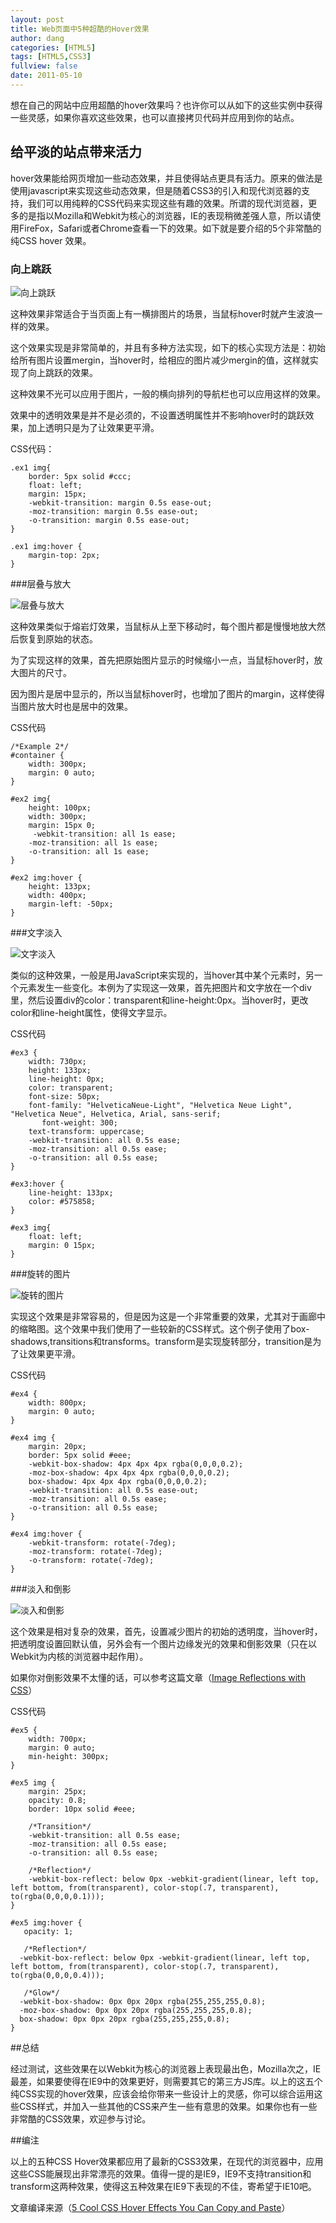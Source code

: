 ```yaml
---
layout: post
title: Web页面中5种超酷的Hover效果
author: dang
categories: [HTML5]
tags: [HTML5,CSS3]
fullview: false
date: 2011-05-10
---
```


想在自己的网站中应用超酷的hover效果吗？也许你可以从如下的这些实例中获得一些灵感，如果你喜欢这些效果，也可以直接拷贝代码并应用到你的站点。

<!-- more -->
## 给平淡的站点带来活力

hover效果能给网页增加一些动态效果，并且使得站点更具有活力。原来的做法是使用javascript来实现这些动态效果，但是随着CSS3的引入和现代浏览器的支持，我们可以用纯粹的CSS代码来实现这些有趣的效果。所谓的现代浏览器，更多的是指以Mozilla和Webkit为核心的浏览器，IE的表现稍微差强人意，所以请使用FireFox，Safari或者Chrome查看一下的效果。如下就是要介绍的5个非常酷的纯CSS hover 效果。

### 向上跳跃

![向上跳跃](http://i.imgur.com/KTEUTMr.png)

这种效果非常适合于当页面上有一横排图片的场景，当鼠标hover时就产生波浪一样的效果。

这个效果实现是非常简单的，并且有多种方法实现，如下的核心实现方法是：初始给所有图片设置mergin，当hover时，给相应的图片减少mergin的值，这样就实现了向上跳跃的效果。

这种效果不光可以应用于图片，一般的横向排列的导航栏也可以应用这样的效果。

效果中的透明效果是并不是必须的，不设置透明属性并不影响hover时的跳跃效果，加上透明只是为了让效果更平滑。

CSS代码：

	.ex1 img{
	    border: 5px solid #ccc;
	    float: left;
	    margin: 15px;
	    -webkit-transition: margin 0.5s ease-out;
	    -moz-transition: margin 0.5s ease-out;
	    -o-transition: margin 0.5s ease-out;
	}
	
	.ex1 img:hover {
	    margin-top: 2px;
	}


###层叠与放大

![层叠与放大](http://i.imgur.com/R6Ys6Zi.png)

这种效果类似于熔岩灯效果，当鼠标从上至下移动时，每个图片都是慢慢地放大然后恢复到原始的状态。

为了实现这样的效果，首先把原始图片显示的时候缩小一点，当鼠标hover时，放大图片的尺寸。

因为图片是居中显示的，所以当鼠标hover时，也增加了图片的margin，这样使得当图片放大时也是居中的效果。

CSS代码

	/*Example 2*/
	#container {
		width: 300px;
		margin: 0 auto;
	}
	
	#ex2 img{
	    height: 100px;
	    width: 300px;
	    margin: 15px 0;
	     -webkit-transition: all 1s ease;
	    -moz-transition: all 1s ease;
	    -o-transition: all 1s ease;
	}
	
	#ex2 img:hover {
		height: 133px;
		width: 400px;
		margin-left: -50px;
	}


###文字淡入

![文字淡入](http://i.imgur.com/3XM8zK2.png)

类似的这种效果，一般是用JavaScript来实现的，当hover其中某个元素时，另一个元素发生一些变化。本例为了实现这一效果，首先把图片和文字放在一个div里，然后设置div的color：transparent和line-height:0px。当hover时，更改color和line-height属性，使得文字显示。

CSS代码

	#ex3 {
		width: 730px;
		height: 133px;
		line-height: 0px;
		color: transparent;
		font-size: 50px;
		font-family: "HelveticaNeue-Light", "Helvetica Neue Light", "Helvetica Neue", Helvetica, Arial, sans-serif;
		   font-weight: 300;
		text-transform: uppercase;
		-webkit-transition: all 0.5s ease;
		-moz-transition: all 0.5s ease;
		-o-transition: all 0.5s ease;
	}
	
	#ex3:hover {
		line-height: 133px;
		color: #575858;
	}
	
	#ex3 img{
		float: left;
		margin: 0 15px;
	}


###旋转的图片

![旋转的图片](http://i.imgur.com/iWguxAm.png)

实现这个效果是非常容易的，但是因为这是一个非常重要的效果，尤其对于画廊中的缩略图。这个效果中我们使用了一些较新的CSS样式。这个例子使用了box-shadows,transitions和transforms。transform是实现旋转部分，transition是为了让效果更平滑。

CSS代码

	#ex4 {
		width: 800px;
		margin: 0 auto;
	}
	
	#ex4 img {
		margin: 20px;
		border: 5px solid #eee;
		-webkit-box-shadow: 4px 4px 4px rgba(0,0,0,0.2);
		-moz-box-shadow: 4px 4px 4px rgba(0,0,0,0.2);
		box-shadow: 4px 4px 4px rgba(0,0,0,0.2);
		-webkit-transition: all 0.5s ease-out;
		-moz-transition: all 0.5s ease;
		-o-transition: all 0.5s ease;
	}
	
	#ex4 img:hover {
		-webkit-transform: rotate(-7deg);
		-moz-transform: rotate(-7deg);
		-o-transform: rotate(-7deg);
	}


###淡入和倒影

![淡入和倒影](http://i.imgur.com/NwDt63A.png)

这个效果是相对复杂的效果，首先，设置减少图片的初始的透明度，当hover时，把透明度设置回默认值，另外会有一个图片边缘发光的效果和倒影效果（只在以Webkit为内核的浏览器中起作用）。

如果你对倒影效果不太懂的话，可以参考这篇文章（[Image Reflections with CSS](http://davidwalsh.name/css-reflection)）

CSS代码

	#ex5 {
		width: 700px;
		margin: 0 auto;
		min-height: 300px;
	}
	
	#ex5 img {
		margin: 25px;
		opacity: 0.8;
		border: 10px solid #eee;
	
		/*Transition*/
		-webkit-transition: all 0.5s ease;
		-moz-transition: all 0.5s ease;
		-o-transition: all 0.5s ease;
	
		/*Reflection*/
		-webkit-box-reflect: below 0px -webkit-gradient(linear, left top, left bottom, from(transparent), color-stop(.7, transparent), to(rgba(0,0,0,0.1)));
	}
	
	#ex5 img:hover {
	   opacity: 1;
	
	   /*Reflection*/
	  -webkit-box-reflect: below 0px -webkit-gradient(linear, left top, left bottom, from(transparent), color-stop(.7, transparent), to(rgba(0,0,0,0.4)));
	
	   /*Glow*/
	  -webkit-box-shadow: 0px 0px 20px rgba(255,255,255,0.8);
	  -moz-box-shadow: 0px 0px 20px rgba(255,255,255,0.8);
	  box-shadow: 0px 0px 20px rgba(255,255,255,0.8);
	}


##总结

经过测试，这些效果在以Webkit为核心的浏览器上表现最出色，Mozilla次之，IE最差，如果要使得在IE9中的效果更好，则需要其它的第三方JS库。以上的这五个纯CSS实现的hover效果，应该会给你带来一些设计上的灵感，你可以综合运用这些CSS样式，并加入一些其他的CSS来产生一些有意思的效果。如果你也有一些非常酷的CSS效果，欢迎参与讨论。

##编注

以上的五种CSS Hover效果都应用了最新的CSS3效果，在现代的浏览器中，应用这些CSS能展现出非常漂亮的效果。值得一提的是IE9，IE9不支持transition和transform这两种效果，使得这五种效果在IE9下表现的不佳，寄希望于IE10吧。

文章编译来源（[5 Cool CSS Hover Effects You Can Copy and Paste](http://designshack.co.uk/?p=19746)）